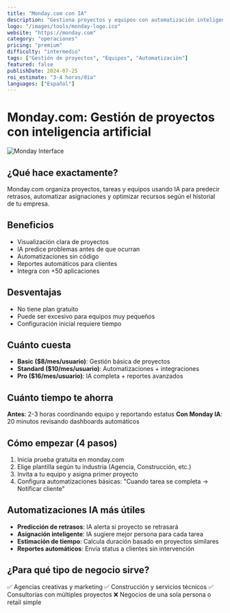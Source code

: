 ```yaml
---
title: "Monday.com con IA"
description: "Gestiona proyectos y equipos con automatización inteligente"
logo: "/images/tools/monday-logo.ico"
website: "https://monday.com"
category: "operaciones"
pricing: "premium"
difficulty: "intermedio"
tags: ["Gestión de proyectos", "Equipos", "Automatización"]
featured: false
publishDate: 2024-07-25
roi_estimate: "3-4 horas/día"
languages: ["Español"]
---
```


# Monday.com: Gestión de proyectos con inteligencia artificial

![Monday Interface](/images/herramientas/monday-logo.jpg)

## ¿Qué hace exactamente?
Monday.com organiza proyectos, tareas y equipos usando IA para predecir retrasos, automatizar asignaciones y optimizar recursos según el historial de tu empresa.

## Beneficios
- Visualización clara de proyectos
- IA predice problemas antes de que ocurran
- Automatizaciones sin código
- Reportes automáticos para clientes
- Integra con +50 aplicaciones

## Desventajas
- No tiene plan gratuito
- Puede ser excesivo para equipos muy pequeños
- Configuración inicial requiere tiempo

## Cuánto cuesta
- **Basic ($8/mes/usuario)**: Gestión básica de proyectos
- **Standard ($10/mes/usuario)**: Automatizaciones + integraciones
- **Pro ($16/mes/usuario)**: IA completa + reportes avanzados

## Cuánto tiempo te ahorra
**Antes**: 2-3 horas coordinando equipo y reportando estatus
**Con Monday IA**: 20 minutos revisando dashboards automáticos

## Cómo empezar (4 pasos)
1. Inicia prueba gratuita en monday.com
2. Elige plantilla según tu industria (Agencia, Construcción, etc.)
3. Invita a tu equipo y asigna primer proyecto
4. Configura automatizaciones básicas: "Cuando tarea se completa → Notificar cliente"

## Automatizaciones IA más útiles
- **Predicción de retrasos**: IA alerta si proyecto se retrasará
- **Asignación inteligente**: IA sugiere mejor persona para cada tarea
- **Estimación de tiempo**: Calcula duración basado en proyectos similares
- **Reportes automáticos**: Envía status a clientes sin intervención

## ¿Para qué tipo de negocio sirve?
✅ Agencias creativas y marketing
✅ Construcción y servicios técnicos
✅ Consultorías con múltiples proyectos
❌ Negocios de una sola persona o retail simple